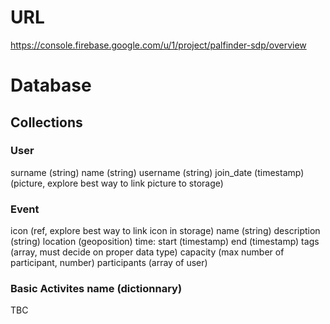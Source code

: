 #  URL

https://console.firebase.google.com/u/1/project/palfinder-sdp/overview

# Database

## Collections

### User

surname (string)
name (string)
username (string)
join_date (timestamp)
(picture, explore best way to link picture to storage)

### Event

icon (ref, explore best way to link icon in storage)
name (string)
description (string)
location (geoposition)
time:
    start (timestamp)
    end (timestamp)
tags (array, must decide on proper data type)
capacity (max number of participant, number)
participants (array of user)


### Basic Activites name (dictionnary)

TBC
